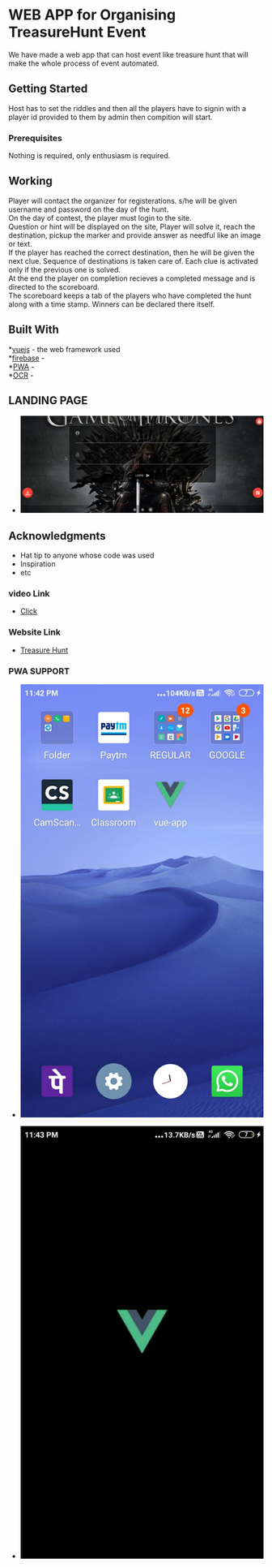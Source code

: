 # WEB APP for Organising TreasureHunt Event
We have made a web app that can host event like treasure hunt that will make the whole process of event automated. 

## Getting Started
Host has to set the riddles and then all the players have to signin with a player id provided to them by admin then compition will start.

### Prerequisites
Nothing is required, only enthusiasm is required.

## Working
Player will contact the organizer for registerations. s/he will be given username and password on the day of the hunt.  
On the day of contest, the player must login to the site.  
Question or hint will be displayed on the site, Player will solve it, reach the destination, pickup the marker and provide answer as needful like an image or text.  
If the player has reached the correct destination, then he will be given the next clue. Sequence of destinations is taken care of. Each clue is activated only if the previous one is solved.  
At the end the player on completion recieves a completed message and is directed to the scoreboard.  
The scoreboard keeps a tab of the players who have completed the hunt along with a time stamp. Winners can be declared there itself.  


## Built With
*[vuejs](https://vuejs.org/) - the web framework used  
*[firebase](https://firebase.google.com/) -  
*[PWA](https://web.dev/progressive-web-apps/) -  
*[OCR](https://en.wikipedia.org/wiki/Optical_character_recognition/) -


## LANDING PAGE

* ![PWA](https://github.com/architlatkar27/miniHack/blob/master/land.png?raw=true)

## Acknowledgments

* Hat tip to anyone whose code was used
* Inspiration
* etc


### video Link
* [Click](https://drive.google.com/file/d/1vBbOBT4eQkQEH0CktANHPm7A24BqmwqH/view?usp=sharing)

### Website Link
* [Treasure Hunt](https://jhabarbhati.co/)



### PWA SUPPORT

* ![Image description](https://raw.githubusercontent.com/architlatkar27/miniHack/master/a.jpeg)

* ![PWA](https://github.com/architlatkar27/miniHack/blob/master/b.jpeg?raw=true)


